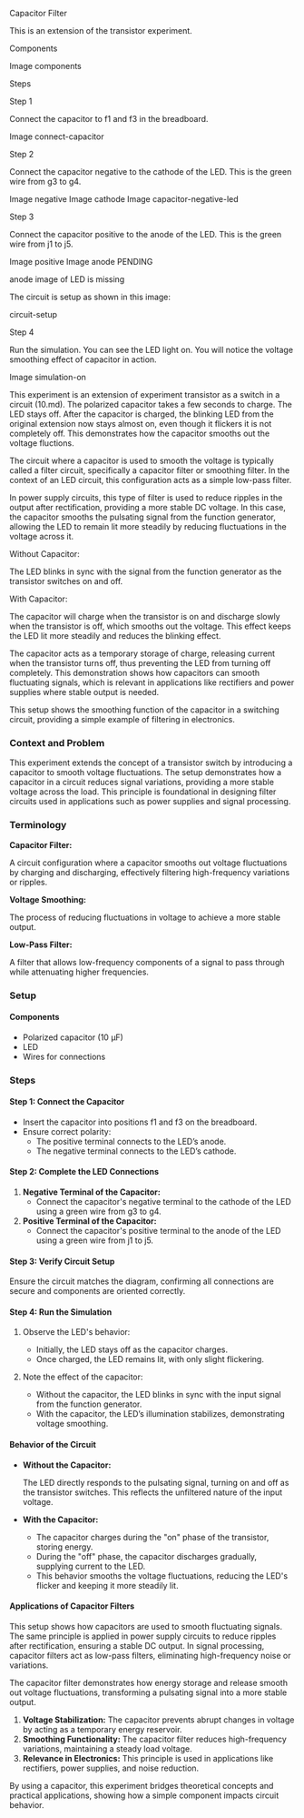 Capacitor Filter

This is an extension of the transistor experiment.

Components

Image components

Steps

Step 1

Connect the capacitor to f1 and f3 in the breadboard.

Image connect-capacitor

Step 2

Connect the capacitor negative to the cathode of the LED. This is the green wire from g3 to g4.

Image negative
Image cathode
Image capacitor-negative-led

Step 3

Connect the capacitor positive to the anode of the LED. This is the green wire from j1 to j5.

Image positive
Image anode
PENDING

anode image of LED is missing

The circuit is setup as shown in this image:

circuit-setup

Step 4

Run the simulation. You can see the LED light on. You will notice the voltage smoothing effect of capacitor in action.

Image simulation-on

This experiment is an extension of experiment transistor as a switch in a circuit (10.md). The polarized capacitor takes a few seconds to charge. The LED stays off. After the capacitor is charged, the blinking LED from the original extension now stays almost on,  even though it flickers it is not completely off. This demonstrates how the capacitor smooths out the voltage fluctions.

The circuit where a capacitor is used to smooth the voltage is typically called a filter circuit, specifically a capacitor filter or smoothing filter. In the context of an LED circuit, this configuration acts as a simple low-pass filter.

In power supply circuits, this type of filter is used to reduce ripples in the output after rectification, providing a more stable DC voltage. In this case, the capacitor smooths the pulsating signal from the function generator, allowing the LED to remain lit more steadily by reducing fluctuations in the voltage across it.

Without Capacitor:

The LED blinks in sync with the signal from the function generator as the transistor switches on and off.

With Capacitor:

The capacitor will charge when the transistor is on and discharge slowly when the transistor is off, which smooths out the voltage. This effect keeps the LED lit more steadily and reduces the blinking effect.

The capacitor acts as a temporary storage of charge, releasing current when the transistor turns off, thus preventing the LED from turning off completely. This demonstration shows how capacitors can smooth fluctuating signals, which is relevant in applications like rectifiers and power supplies where stable output is needed.

This setup shows the smoothing function of the capacitor in a switching circuit, providing a simple example of filtering in electronics.

### Context and Problem

This experiment extends the concept of a transistor switch by introducing a capacitor to smooth voltage fluctuations. The setup demonstrates how a capacitor in a circuit reduces signal variations, providing a more stable voltage across the load. This principle is foundational in designing filter circuits used in applications such as power supplies and signal processing.

### Terminology

**Capacitor Filter:** 

A circuit configuration where a capacitor smooths out voltage fluctuations by charging and discharging, effectively filtering high-frequency variations or ripples.

**Voltage Smoothing:** 

The process of reducing fluctuations in voltage to achieve a more stable output.

**Low-Pass Filter:** 

A filter that allows low-frequency components of a signal to pass through while attenuating higher frequencies.

### Setup

#### Components

- Polarized capacitor (10 µF)
- LED
- Wires for connections

### Steps

#### **Step 1: Connect the Capacitor**

- Insert the capacitor into positions f1 and f3 on the breadboard.
- Ensure correct polarity:
  - The positive terminal connects to the LED’s anode.
  - The negative terminal connects to the LED’s cathode.

#### **Step 2: Complete the LED Connections**

1. **Negative Terminal of the Capacitor:**
   - Connect the capacitor's negative terminal to the cathode of the LED using a green wire from g3 to g4.
2. **Positive Terminal of the Capacitor:**
   - Connect the capacitor's positive terminal to the anode of the LED using a green wire from j1 to j5.

#### **Step 3: Verify Circuit Setup**

Ensure the circuit matches the diagram, confirming all connections are secure and components are oriented correctly.

#### **Step 4: Run the Simulation**

1. Observe the LED's behavior:
   - Initially, the LED stays off as the capacitor charges.
   - Once charged, the LED remains lit, with only slight flickering.

2. Note the effect of the capacitor:
   - Without the capacitor, the LED blinks in sync with the input signal from the function generator.
   - With the capacitor, the LED’s illumination stabilizes, demonstrating voltage smoothing.

#### Behavior of the Circuit

- **Without the Capacitor:**

  The LED directly responds to the pulsating signal, turning on and off as the transistor switches. This reflects the unfiltered nature of the input voltage.

- **With the Capacitor:**
  - The capacitor charges during the "on" phase of the transistor, storing energy.
  - During the "off" phase, the capacitor discharges gradually, supplying current to the LED.
  - This behavior smooths the voltage fluctuations, reducing the LED's flicker and keeping it more steadily lit.

#### Applications of Capacitor Filters

This setup shows how capacitors are used to smooth fluctuating signals. The same principle is applied in power supply circuits to reduce ripples after rectification, ensuring a stable DC output. In signal processing, capacitor filters act as low-pass filters, eliminating high-frequency noise or variations.

The capacitor filter demonstrates how energy storage and release smooth out voltage fluctuations, transforming a pulsating signal into a more stable output.

1. **Voltage Stabilization:** The capacitor prevents abrupt changes in voltage by acting as a temporary energy reservoir.
2. **Smoothing Functionality:** The capacitor filter reduces high-frequency variations, maintaining a steady load voltage.
3. **Relevance in Electronics:** This principle is used in applications like rectifiers, power supplies, and noise reduction.

By using a capacitor, this experiment bridges theoretical concepts and practical applications, showing how a simple component impacts circuit behavior.
